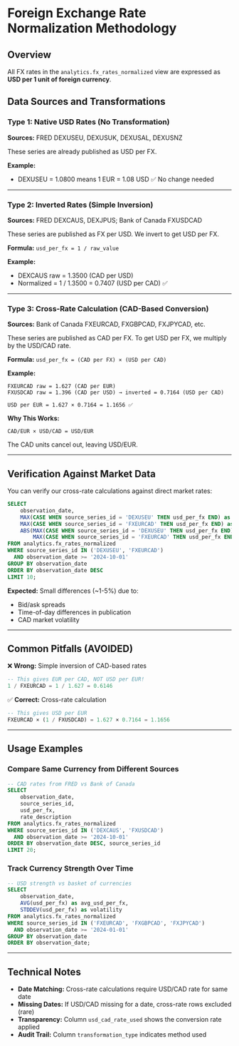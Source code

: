 # Foreign Exchange Rate Normalization Methodology

## Overview

All FX rates in the `analytics.fx_rates_normalized` view are expressed as **USD per 1 unit of foreign currency**.

## Data Sources and Transformations

### Type 1: Native USD Rates (No Transformation)

**Sources:** FRED DEXUSEU, DEXUSUK, DEXUSAL, DEXUSNZ

These series are already published as USD per FX.

**Example:**
- DEXUSEU = 1.0800 means 1 EUR = 1.08 USD ✅ No change needed

---

### Type 2: Inverted Rates (Simple Inversion)

**Sources:** FRED DEXCAUS, DEXJPUS; Bank of Canada FXUSDCAD

These series are published as FX per USD. We invert to get USD per FX.

**Formula:** `usd_per_fx = 1 / raw_value`

**Example:**
- DEXCAUS raw = 1.3500 (CAD per USD)
- Normalized = 1 / 1.3500 = 0.7407 (USD per CAD) ✅

---

### Type 3: Cross-Rate Calculation (CAD-Based Conversion)

**Sources:** Bank of Canada FXEURCAD, FXGBPCAD, FXJPYCAD, etc.

These series are published as CAD per FX. To get USD per FX, we multiply by the USD/CAD rate.

**Formula:** `usd_per_fx = (CAD per FX) × (USD per CAD)`

**Example:**
```
FXEURCAD raw = 1.627 (CAD per EUR)
FXUSDCAD raw = 1.396 (CAD per USD) → inverted = 0.7164 (USD per CAD)

USD per EUR = 1.627 × 0.7164 = 1.1656 ✅
```

**Why This Works:**
```
CAD/EUR × USD/CAD = USD/EUR
```

The CAD units cancel out, leaving USD/EUR.

---

## Verification Against Market Data

You can verify our cross-rate calculations against direct market rates:
```sql
SELECT 
    observation_date,
    MAX(CASE WHEN source_series_id = 'DEXUSEU' THEN usd_per_fx END) as eur_usd_direct,
    MAX(CASE WHEN source_series_id = 'FXEURCAD' THEN usd_per_fx END) as eur_usd_via_cad,
    ABS(MAX(CASE WHEN source_series_id = 'DEXUSEU' THEN usd_per_fx END) - 
        MAX(CASE WHEN source_series_id = 'FXEURCAD' THEN usd_per_fx END)) as difference
FROM analytics.fx_rates_normalized
WHERE source_series_id IN ('DEXUSEU', 'FXEURCAD')
  AND observation_date >= '2024-10-01'
GROUP BY observation_date
ORDER BY observation_date DESC
LIMIT 10;
```

**Expected:** Small differences (~1-5%) due to:
- Bid/ask spreads
- Time-of-day differences in publication
- CAD market volatility

---

## Common Pitfalls (AVOIDED)

❌ **Wrong:** Simple inversion of CAD-based rates
```sql
-- This gives EUR per CAD, NOT USD per EUR!
1 / FXEURCAD = 1 / 1.627 = 0.6146
```

✅ **Correct:** Cross-rate calculation
```sql
-- This gives USD per EUR
FXEURCAD × (1 / FXUSDCAD) = 1.627 × 0.7164 = 1.1656
```

---

## Usage Examples

### Compare Same Currency from Different Sources
```sql
-- CAD rates from FRED vs Bank of Canada
SELECT 
    observation_date,
    source_series_id,
    usd_per_fx,
    rate_description
FROM analytics.fx_rates_normalized
WHERE source_series_id IN ('DEXCAUS', 'FXUSDCAD')
  AND observation_date >= '2024-10-01'
ORDER BY observation_date DESC, source_series_id
LIMIT 20;
```

### Track Currency Strength Over Time
```sql
-- USD strength vs basket of currencies
SELECT 
    observation_date,
    AVG(usd_per_fx) as avg_usd_per_fx,
    STDDEV(usd_per_fx) as volatility
FROM analytics.fx_rates_normalized
WHERE source_series_id IN ('FXEURCAD', 'FXGBPCAD', 'FXJPYCAD')
  AND observation_date >= '2024-01-01'
GROUP BY observation_date
ORDER BY observation_date;
```

---

## Technical Notes

- **Date Matching:** Cross-rate calculations require USD/CAD rate for same date
- **Missing Dates:** If USD/CAD missing for a date, cross-rate rows excluded (rare)
- **Transparency:** Column `usd_cad_rate_used` shows the conversion rate applied
- **Audit Trail:** Column `transformation_type` indicates method used